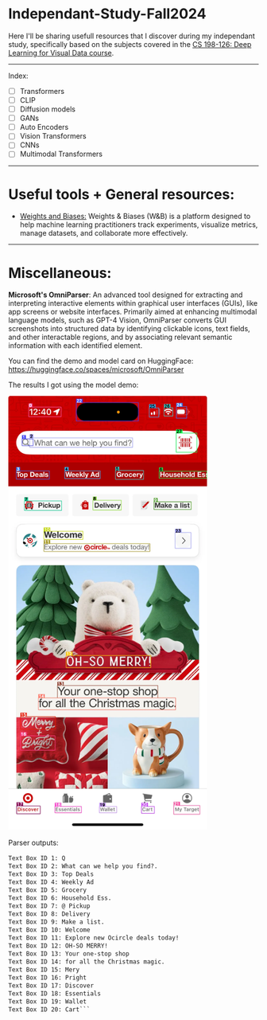 # Independant-Study-Fall2024

Here I'll be sharing usefull resources that I discover during my independant study, specifically based on the subjects covered in the [CS 198-126: Deep Learning for Visual Data course](https://ml-berkeley.notion.site/CS-198-126-Deep-Learning-for-Visual-Data-a57e2aca54c046edb7014439f81ba1d5).

---

Index:

- [ ] Transformers
- [ ] CLIP
- [ ] Diffusion models
- [ ] GANs
- [ ] Auto Encoders
- [ ] Vision Transformers
- [ ] CNNs
- [ ] Multimodal Transformers

---
# Useful tools + General resources:

* [Weights and Biases:](https://wandb.ai/site/)  Weights & Biases (W&B) is a platform designed to help machine learning practitioners track experiments, visualize metrics, manage datasets, and collaborate more effectively.

---
# Miscellaneous:

**Microsoft's OmniParser**: An advanced tool designed for extracting and interpreting interactive elements within graphical user interfaces (GUIs), like app screens or website interfaces. Primarily aimed at enhancing multimodal language models, such as GPT-4 Vision, OmniParser converts GUI screenshots into structured data by identifying clickable icons, text fields, and other interactable regions, and by associating relevant semantic information with each identified element. 

You can find the demo and model card on HuggingFace: https://huggingface.co/spaces/microsoft/OmniParser

The results I got using the model demo:

<img src="https://github.com/NassimF/Berkeley-Videos/blob/main/OmniParser_output.webp" alt="output" width="400"/>

Parser outputs:

```Text Box ID 0: 12:40
Text Box ID 1: Q
Text Box ID 2: What can we help you find?.
Text Box ID 3: Top Deals
Text Box ID 4: Weekly Ad
Text Box ID 5: Grocery
Text Box ID 6: Household Ess.
Text Box ID 7: @ Pickup
Text Box ID 8: Delivery
Text Box ID 9: Make a list.
Text Box ID 10: Welcome
Text Box ID 11: Explore new Ocircle deals today!
Text Box ID 12: OH-SO MERRY!
Text Box ID 13: Your one-stop shop
Text Box ID 14: for all the Christmas magic.
Text Box ID 15: Mery
Text Box ID 16: Pright
Text Box ID 17: Discover
Text Box ID 18: Essentials
Text Box ID 19: Wallet
Text Box ID 20: Cart```


